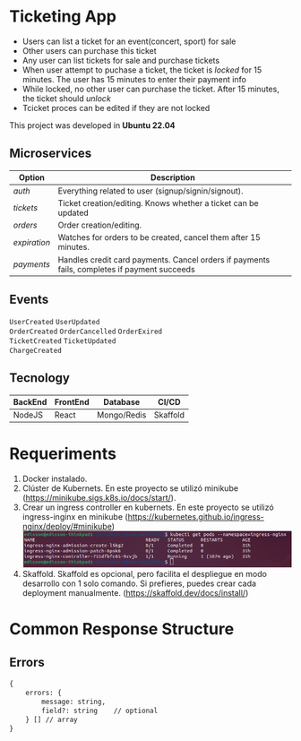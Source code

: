 # Ticketing App #

- Users can list a ticket for an event(concert, sport) for sale
- Other users can purchase this ticket
- Any user can list tickets for sale and purchase tickets
- When user attempt to puchase a ticket, the ticket is *locked* for 15 minutes. The user has 15 minutes to enter their payment info
- While locked, no other user can purchase the ticket. After 15 minutes, the ticket should *unlock*
- Tcicket proces can be edited if they are not locked

This project was developed in **Ubuntu 22.04**

## Microservices

| **Option** | **Description** |
| ------ | ----------- |
| *auth*   | Everything related to user (signup/signin/signout). |
| *tickets* | Ticket creation/editing. Knows whether a ticket can be updated |
| *orders* | Order creation/editing. |
| *expiration* | Watches for orders to be created, cancel them after 15 minutes. |
| *payments* | Handles credit card payments. Cancel orders if payments fails, completes if payment succeeds |


## Events

`UserCreated` `UserUpdated` <br>
`OrderCreated` `OrderCancelled` `OrderExired` <br>
`TicketCreated` `TicketUpdated` <br>
`ChargeCreated` <br>



## Tecnology ##
| BackEnd | FrontEnd | Database | CI/CD |
| --- | --- | --- | --- |
| NodeJS  | React | Mongo/Redis | Skaffold |

# Requeriments
1. Docker instalado.
2. Clúster de Kubernets. En este proyecto se utilizó minikube (https://minikube.sigs.k8s.io/docs/start/).
3. Crear un ingress controller en kubernets. En este proyecto se utilizó ingress-inginx en minikube (https://kubernetes.github.io/ingress-nginx/deploy/#minikube) ![Working Image](/assets/ingress.png)
4. Skaffold. Skaffold es opcional, pero facilita el despliegue en modo desarrollo con 1 solo comando. Si prefieres, puedes crear cada deployment manualmente. (https://skaffold.dev/docs/install/)


# Common Response Structure

## Errors
```
{
    errors: {
        message: string,
        field?: string    // optional
    } [] // array 
}
```